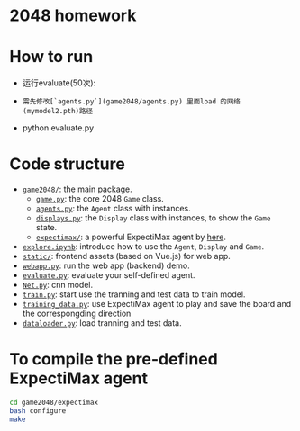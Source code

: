 # 2048 homework
# How to run
* 运行evaluate(50次): 
*     需先修改[`agents.py`](game2048/agents.py) 里面load 的网络(mymodel2.pth)路径
* python evaluate.py

# Code structure
* [`game2048/`](game2048/): the main package.
    * [`game.py`](game2048/game.py): the core 2048 `Game` class.
    * [`agents.py`](game2048/agents.py): the `Agent` class with instances.
    * [`displays.py`](game2048/displays.py): the `Display` class with instances, to show the `Game` state.
    * [`expectimax/`](game2048/expectimax): a powerful ExpectiMax agent by [here](https://github.com/nneonneo/2048-ai).
* [`explore.ipynb`](explore.ipynb): introduce how to use the `Agent`, `Display` and `Game`.
* [`static/`](static/): frontend assets (based on Vue.js) for web app.
* [`webapp.py`](webapp.py): run the web app (backend) demo.
* [`evaluate.py`](evaluate.py): evaluate your self-defined agent.
* [`Net.py`](net.py): cnn model.
* [`train.py`](train.py): start use the tranning and test data to train model.
* [`training_data.py`](evaluate.py): use ExpectiMax agent to play and save the board and the correspongding direction
* [`dataloader.py`](evaluate.py): load tranning and test data.

# To compile the pre-defined ExpectiMax agent

```bash
cd game2048/expectimax
bash configure
make
```

